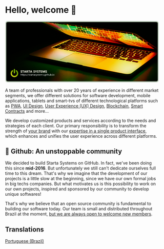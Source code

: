 # Hello, welcome 👋

![Starta Systems](../profile/header.png)

A team of professionals with over 20 years of experience in different market segments, we offer different solutions for software development, mobile applications, tablets and smart-tvs of different technological platforms such as [PWA](https://developers.google.com/web/progressive-web-apps/), [UI Design](https://en.wikipedia.org/wiki/User_interface_design), [User Experience (UX) Design](https://en.wikipedia.org/wiki/User_experience), [Blockchain](https://en.wikipedia.org/wiki/Blockchain), [Smart Contracts](https://en.wikipedia.org/wiki/Smart_contract ) and more...

We develop customized products and services according to the needs and strategies of each client. Our primary responsibility is to transform the strength of [your brand](https://en.wikipedia.org/wiki/Brand) with our [expertise in a single product interface](https://en.wikipedia.org/wiki/Product_intelligence), which enhances and unifies the user experience across different platforms.

## 🍿 Github: An unstoppable community

We decided to build Starta Systems on GitHub. In fact, we've been doing this since **mid-2016**. But unfortunately we still can't dedicate ourselves full time to this dream. That's why we imagine that the development of our projects is a little slow at the beginning, since we have our own formal jobs in big techs companies. But what motivates us is this possibility to work on our own projects, inspired and sponsored by our community to develop unique softwares!

That's why we believe that an open source community is fundamental to building our software today. Our team is small and distributed throughout Brazil at the moment, [but we are always open to welcome new members](../CONTRIBUTING_PT-BR.md).

## Translations

[Portuguese (Brazil)](./profile/README_PT-BR.md)
